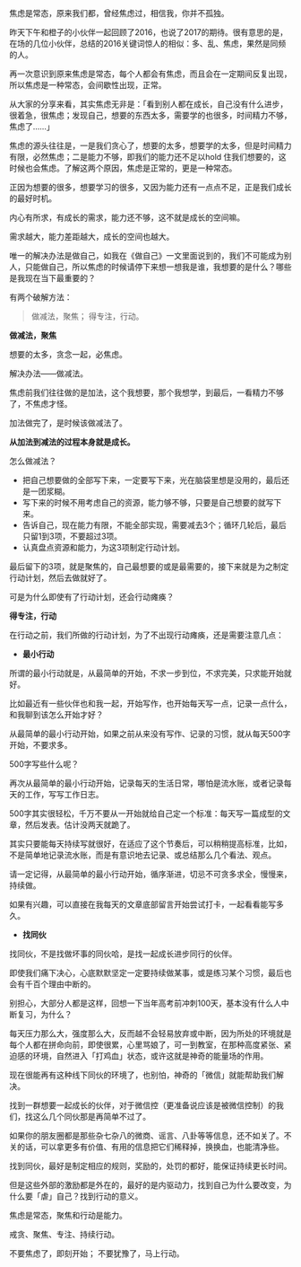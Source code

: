 焦虑是常态，原来我们都，曾经焦虑过，相信我，你并不孤独。


昨天下午和橙子的小伙伴一起回顾了2016，也说了2017的期待。很有意思的是，在场的几位小伙伴，总结的2016关键词惊人的相似：多、乱、焦虑，果然是同频的人。

再一次意识到原来焦虑是常态，每个人都会有焦虑，而且会在一定期间反复出现，所以焦虑是一种常态，会间歇性出现，正常。

从大家的分享来看，其实焦虑无非是：「看到别人都在成长，自己没有什么进步，很着急，很焦虑；发现自己，想要的东西太多，需要学的也很多，时间精力不够，焦虑了……」

焦虑的源头往往是，一是我们贪心了，想要的太多，想要学的太多，但是时间精力有限，必然焦虑；二是能力不够，即我们的能力还不足以hold 住我们想要的，这时候也会焦虑。了解这两个原因，焦虑是正常的，更是一种常态。

正因为想要的很多，想要学习的很多，又因为能力还有一点点不足，正是我们成长的最好时机。

内心有所求，有成长的需求，能力还不够，这不就是成长的空间嘛。

需求越大，能力差距越大，成长的空间也越大。

唯一的解决办法是做自己，如我在《做自己》一文里面说到的，我们不可能成为别人，只能做自己，所以焦虑的时候请停下来想一想我是谁，我想要的是什么？哪些是我现在当下最重要的？

有两个破解方法：
>做减法，聚焦；
得专注，行动。


**做减法，聚焦**


想要的太多，贪念一起，必焦虑。

解决办法——做减法。

焦虑前我们往往做的是加法，这个我想要，那个我想学，到最后，一看精力不够了，不焦虑才怪。

加法做完了，是时候该做减法了。

**从加法到减法的过程本身就是成长。**

怎么做减法？

- 把自己想要做的全部写下来，一定要写下来，光在脑袋里想是没用的，最后还是一团浆糊。
- 写下来的时候不用考虑自己的资源，能力够不够，只要是自己想要的就写下来。
- 告诉自己，现在能力有限，不能全部实现，需要减去3个；循环几轮后，最后只留1到3项，不要超过3项。
- 认真盘点资源和能力，为这3项制定行动计划。

最后留下的3项，就是聚焦的，自己最想要的或是最需要的，接下来就是为之制定行动计划，然后去做就好了。

可是为什么即使有了行动计划，还会行动瘫痪？


**得专注，行动**


在行动之前，我们所做的行动计划，为了不出现行动瘫痪，还是需要注意几点：

- **最小行动**

所谓的最小行动就是，从最简单的开始，不求一步到位，不求完美，只求能开始就好。

比如最近有一些伙伴也和我一起，开始写作，也开始每天写一点，记录一点什么，和我聊到该怎么开始才好？

从最简单的最小行动开始，如果之前从来没有写作、记录的习惯，就从每天500字开始，不要求多。

500字写些什么呢？

再次从最简单的最小行动开始，记录每天的生活日常，哪怕是流水账，或者记录每天的工作，写写工作日志。

500字其实很轻松，千万不要从一开始就给自己定一个标准：每天写一篇成型的文章，然后发表。估计没两天就跪了。

其实只要能每天持续写就很好，在适应了这个节奏后，可以稍稍提高标准，比如，不是简单地记录流水账，而是有意识地去记录、或总结那么几个看法、观点。

请一定记得，从最简单的最小行动开始，循序渐进，切忌不可贪多求全，慢慢来，持续做。

如果有兴趣，可以直接在我每天的文章底部留言开始尝试打卡，一起看看能写多久。


- **找同伙**


找同伙，不是找做坏事的同伙哈，是找一起成长进步同行的伙伴。

即使我们痛下决心，心底默默坚定一定要持续做某事，或是练习某个习惯，最后也会有千百个理由中断的。

别担心，大部分人都是这样，回想一下当年高考前冲刺100天，基本没有什么人中断复习，为什么？

每天压力那么大，强度那么大，反而越不会轻易放弃或中断，因为所处的环境就是每个人都在拼命向前，即使很累，心里骂娘了，可一到教室，在那种高度紧张、紧迫感的环境，自然进入「打鸡血」状态，或许这就是神奇的能量场的作用。

现在很能再有这种线下同伙的环境了，也别怕，神奇的「微信」就能帮助我们解决。

找到一群想要一起成长的伙伴，对于微信控（更准备说应该是被微信控制）的我们，找这么几个同伙那是再简单不过了。

如果你的朋友圈都是那些杂七杂八的微商、谣言、八卦等等信息，还不如关了。不关的话，可以拿更多有价值、有用的信息把它们稀释掉，换换血，也能清净些。

找到同伙，最好是制定相应的规则，奖励的，处罚的都好，能保证持续更长时间。

但是这些外部的激励都是外在的，最好的是内驱动力，找到自己为什么要改变，为什么要「虐」自己？找到行动的意义。


焦虑是常态，聚焦和行动是能力。

戒贪、聚焦、专注、持续行动。

不要焦虑了，即刻开始；
不要犹豫了，马上行动。
